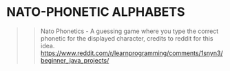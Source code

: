 # NATO-PHONETIC ALPHABETS

>>Nato Phonetics - A guessing game where you type the correct phonetic for the displayed character, credits to reddit for this idea. https://www.reddit.com/r/learnprogramming/comments/1snyn3/beginner_java_projects/
